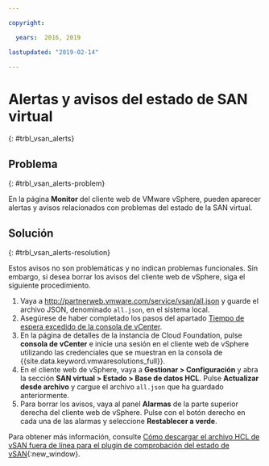 ```yaml
---

copyright:

  years:  2016, 2019

lastupdated: "2019-02-14"

---
```


# Alertas y avisos del estado de SAN virtual
{: #trbl_vsan_alerts}

## Problema
{: #trbl_vsan_alerts-problem}

En la página **Monitor** del cliente web de VMware vSphere, pueden aparecer alertas y avisos relacionados con problemas del estado de la SAN virtual.

## Solución
{: #trbl_vsan_alerts-resolution}

Estos avisos no son problemáticas y no indican problemas funcionales. Sin embargo, si desea borrar los avisos del cliente web de vSphere, siga el siguiente procedimiento.

1. Vaya a http://partnerweb.vmware.com/service/vsan/all.json y guarde el archivo JSON, denominado `all.json`, en el sistema local.
2. Asegúrese de haber completado los pasos del apartado [Tiempo de espera excedido de la consola de vCenter](/docs/services/vmwaresolutions/vmonic?topic=vmware-solutions-trbl_timeout_vc_console).
3. En la página de detalles de la instancia de Cloud Foundation, pulse **consola de vCenter** e inicie una sesión en el cliente web de vSphere utilizando las credenciales que se muestran en la consola de {{site.data.keyword.vmwaresolutions_full}}.
4. En el cliente web de vSphere, vaya a **Gestionar > Configuración** y abra la sección **SAN virtual > Estado > Base de datos HCL**. Pulse **Actualizar desde archivo** y cargue el archivo `all.json` que ha guardado anteriormente.
5. Para borrar los avisos, vaya al panel **Alarmas** de la parte superior derecha del cliente web de vSphere. Pulse con el botón derecho en cada una de las alarmas y seleccione **Restablecer a verde**.

Para obtener más información, consulte [Cómo descargar el archivo HCL de vSAN fuera de línea para el plugin de comprobación del estado de vSAN](http://www.virtuallyghetto.com/2015/05/how-to-download-offline-vsan-hcl-file-for-vsan-health-check-plugin.html){:new_window}.
